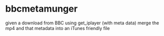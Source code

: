 bbcmetamunger
=============

given a download from BBC using get_iplayer (with meta data) merge the mp4 and that metadata into an iTunes friendly file
